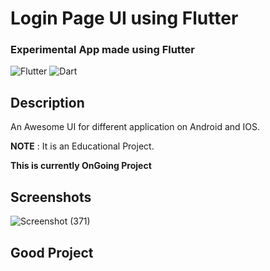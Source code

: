 # **Login Page UI using Flutter**

### Experimental App made using Flutter

![Flutter](https://www.vectorlogo.zone/logos/flutterio/flutterio-icon.svg)
![Dart](https://www.vectorlogo.zone/logos/dartlang/dartlang-icon.svg)

## Description

An Awesome UI for different application on Android and IOS.

**NOTE** : It is an Educational Project.

**This is currently OnGoing Project**

## Screenshots

![Screenshot (371)](https://user-images.githubusercontent.com/82898989/136274722-77bcbe27-4fce-456d-929d-5beddd70110c.png)

## Good Project
